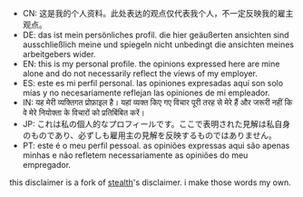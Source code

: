 - CN: 这是我的个人资料。此处表达的观点仅代表我个人，不一定反映我的雇主观点。
- DE: das ist mein persönliches profil. die hier geäußerten ansichten sind ausschließlich meine und spiegeln nicht unbedingt die ansichten meines arbeitgebers wider.
- EN: this is my personal profile. the opinions expressed here are mine alone and do not necessarily reflect the views of my employer.
- ES: este es mi perfil personal. las opiniones expresadas aquí son solo mías y no necesariamente reflejan las opiniones de mi empleador.
- IN: यह मेरी व्यक्तिगत प्रोफ़ाइल है। यहां व्यक्त किए गए विचार पूरी तरह से मेरे हैं और जरूरी नहीं कि वे मेरे नियोक्ता के विचारों को प्रतिबिंबित करें।
- JP: これは私の個人的なプロフィールです。ここで表明された見解は私自身のものであり、必ずしも雇用主の見解を反映するものではありません。
- PT: este é o meu perfil pessoal. as opiniões expressas aqui são apenas minhas e não refletem necessariamente as opiniões do meu empregador.

this disclaimer is a fork of [stealth](https://github.com/stealth)'s disclaimer. i make those words my own.
